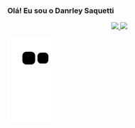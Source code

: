 ### Olá! Eu sou o Danrley Saquetti

<div align="center">
  <a href="https://github.com/Danrley-Ruan-Saquetti">
  <img height="170em" src="https://github-readme-stats.vercel.app/api?username=Danrley-Ruan-Saquetti&show_icons=true&theme=dracula&include_all_commits=true&count_private=true"/>
  <img height="170em" src="https://github-readme-stats.vercel.app/api/top-langs/?username=Danrley-Ruan-Saquetti&layout=compact&langs_count=7&theme=dracula"/>
</div>

![Snake animation](https://github.com/Danrley-Ruan-Saquetti/Danrley-Ruan-Saquetti/blob/output/github-contribution-grid-snake.svg)
